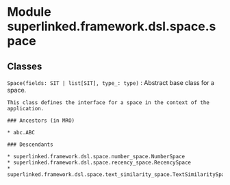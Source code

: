 Module superlinked.framework.dsl.space.space
============================================

Classes
-------

`Space(fields: SIT | list[SIT], type_: type)`
:   Abstract base class for a space.
    
    This class defines the interface for a space in the context of the application.

    ### Ancestors (in MRO)

    * abc.ABC

    ### Descendants

    * superlinked.framework.dsl.space.number_space.NumberSpace
    * superlinked.framework.dsl.space.recency_space.RecencySpace
    * superlinked.framework.dsl.space.text_similarity_space.TextSimilaritySpace